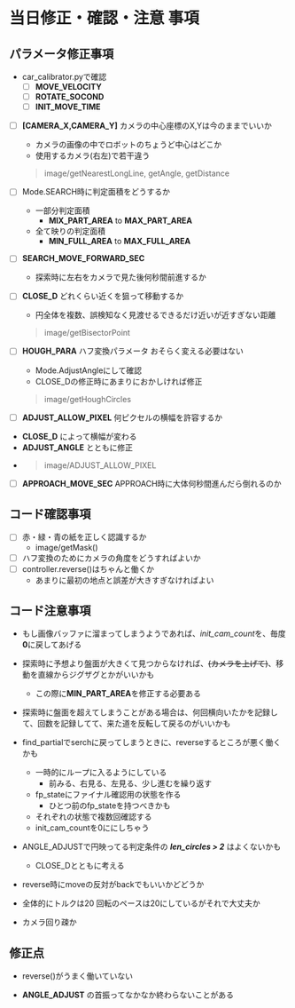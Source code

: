 # 当日修正・確認・注意 事項

## パラメータ修正事項

- car_calibrator.pyで確認
  - [ ] **MOVE_VELOCITY**
  - [ ] **ROTATE_SOCOND**
  - [ ] **INIT_MOVE_TIME**

- [ ] **[CAMERA_X,CAMERA_Y]** カメラの中心座標のX,Yは今のままでいいか
  - カメラの画像の中でロボットのちょうど中心はどこか
  - 使用するカメラ(右左)で若干違う
  > image/getNearestLongLine, getAngle, getDistance  

- [ ] Mode.SEARCH時に判定面積をどうするか
  - 一部分判定面積
    - **MIX_PART_AREA** to **MAX_PART_AREA**
  - 全て映りの判定面積
    - **MIN_FULL_AREA** to **MAX_FULL_AREA**

- [ ] **SEARCH_MOVE_FORWARD_SEC**
  - 探索時に左右をカメラで見た後何秒間前進するか

- [ ] **CLOSE_D** どれくらい近くを狙って移動するか
  - 円全体を複数、誤検知なく見渡せるできるだけ近いが近すぎない距離
  > image/getBisectorPoint

- [ ] **HOUGH_PARA** ハフ変換パラメータ おそらく変える必要はない
  - Mode.AdjustAngleにして確認
  - CLOSE_Dの修正時にあまりにおかしければ修正
  > image/getHoughCircles

- [ ]  **ADJUST_ALLOW_PIXEL** 何ピクセルの横幅を許容するか
  - **CLOSE_D** によって横幅が変わる
  - **ADJUST_ANGLE** とともに修正
- > image/ADJUST_ALLOW_PIXEL

- [ ] **APPROACH_MOVE_SEC** APPROACH時に大体何秒間進んだら倒れるのか

## コード確認事項

- [ ] 赤・緑・青の紙を正しく認識するか
  - image/getMask()
- [ ] ハフ変換のためにカメラの角度をどうすればよいか
- [ ] controller.reverse()はちゃんと働くか
  - あまりに最初の地点と誤差が大きすぎなければよい

## コード注意事項

- もし画像バッファに溜まってしまうようであれば、*init_cam_count*を、毎度**0**に戻してあげる

- 探索時に予想より盤面が大きくて見つからなければ、~~(カメラを上げて)~~、移動を直線からジグザグとかがいいかも
  - この際に**MIN_PART_AREA**を修正する必要ある

- 探索時に盤面を超えてしまうことがある場合は、何回横向いたかを記録して、回数を記録してて、来た道を反転して戻るのがいいかも

- find_partialでserchに戻ってしまうときに、reverseするところが悪く働くかも
  - 一時的にループに入るようにしている
    - 前みる、右見る、左見る、少し進むを繰り返す
  - fp_stateにファイナル確認用の状態を作る
    - ひとつ前のfp_stateを持つべきかも
  - それぞれの状態で複数回確認する
  - init_cam_countを0ににしちゃう

- ANGLE_ADJUSTで円映ってる判定条件の ***len_circles > 2*** はよくないかも
  - CLOSE_Dとともに考える

- reverse時にmoveの反対がbackでもいいかどどうか

- 全体的にトルクは20 回転のペースは20にしているがそれで大丈夫か

- カメラ回り疎か

## 修正点

- reverse()がうまく働いていない

- **ANGLE_ADJUST** の首振ってなかなか終わらないことがある
  